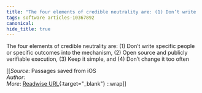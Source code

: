 ```yaml
---
title: "The four elements of credible neutrality are: (1) Don’t write ..."
tags: software articles-10367892
canonical: 
hide_title: true
---
```


The four elements of credible neutrality are: (1) Don’t write specific people or specific outcomes into the mechanism, (2) Open source and publicly verifiable execution, (3) Keep it simple, and (4) Don’t change it too often


[[_Source_: Passages saved from iOS<br>
_Author_: <br>
_More_: [Readwise URL](https://readwise.io/open/211854155){:target="_blank"}
::wrap]]